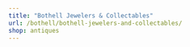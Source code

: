```yaml
---
title: "Bothell Jewelers & Collectables"
url: /bothell/bothell-jewelers-and-collectables/
shop: antiques
---
```

